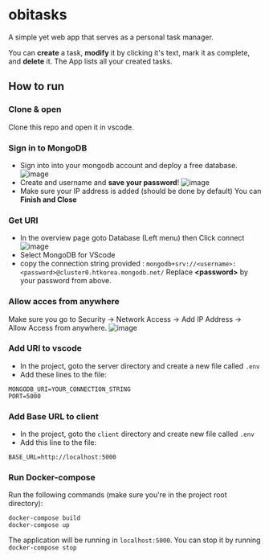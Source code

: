 # obitasks
A simple  yet web app that serves as a personal task manager.

You can **create** a task, **modify** it by clicking it's text, mark it as complete, and **delete** it. The App lists all your created tasks. 

## How to run

### Clone & open
Clone this repo and open it in vscode.

### Sign in to MongoDB
- Sign into into your mongodb account and deploy a free database.
![image](https://github.com/ilya2s/obitasks/assets/42526358/6b9f54ef-4e8e-408d-948b-ae9c73d9b2c6)
- Create and username and **save your password**!
![image](https://github.com/ilya2s/obitasks/assets/42526358/3ac92dec-118c-44ca-b3a7-99395cd574de)
- Make sure your IP address is added (should be done by default) You can **Finish and Close**

### Get URI
- In the overview page goto Database (Left menu) then Click connect
![image](https://github.com/ilya2s/obitasks/assets/42526358/2440d57b-a829-4a7a-b8ba-7a8cf03b46d4)
- Select MongoDB for VScode
- copy the connection string provided : `mongodb+srv://<username>:<password>@cluster0.htkorea.mongodb.net/` Replace **\<password\>** by your password from above.

### Allow acces from anywhere
Make sure you go to Security -> Network Access -> Add IP Address -> Allow Access from anywhere.
![image](https://github.com/ilya2s/obitasks/assets/42526358/e84109c8-0c06-4940-a9b0-2b5fd9a85fed)


### Add URI to vscode
- In the project, goto the server directory and create a new file called `.env`
- Add these lines to the file:
```
MONGODB_URI=YOUR_CONNECTION_STRING
PORT=5000
```

### Add Base URL to client
- In the project, goto the `client` directory and create new file called `.env`
- Add this line to the file:
```
BASE_URL=http://localhost:5000
```

### Run Docker-compose
Run the following commands (make sure you're in the project root directory):
```
docker-compose build
docker-compose up
```
The application will be running in `localhost:5000`. You can stop it by running `docker-compose stop`
